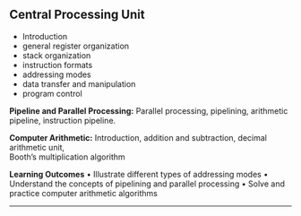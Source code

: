 ## Central Processing Unit
- Introduction
- general register organization
- stack organization
- instruction formats
- addressing modes
- data transfer and manipulation
- program control

__Pipeline and Parallel Processing:__ Parallel processing, pipelining, arithmetic pipeline, instruction pipeline.

__Computer Arithmetic:__ Introduction, addition and subtraction, decimal arithmetic unit,  
Booth’s multiplication algorithm

__Learning Outcomes__
• Illustrate different types of addressing modes
• Understand the concepts of pipelining and parallel processing 
• Solve and practice computer arithmetic algorithms

---
